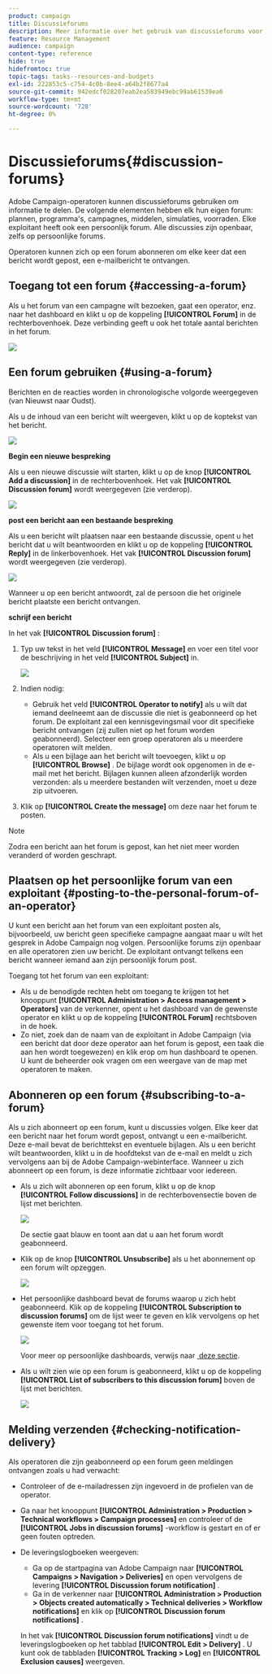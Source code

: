 ```yaml
---
product: campaign
title: Discussieforums
description: Meer informatie over het gebruik van discussieforums voor campagnes
feature: Resource Management
audience: campaign
content-type: reference
hide: true
hidefromtoc: true
topic-tags: tasks--resources-and-budgets
exl-id: 222853c5-c754-4c0b-8ee4-a64b2f8677a4
source-git-commit: 942edcf028207eab2ea583949ebc99ab61539ea0
workflow-type: tm+mt
source-wordcount: '728'
ht-degree: 0%

---
```


# Discussieforums{#discussion-forums}



Adobe Campaign-operatoren kunnen discussieforums gebruiken om informatie te delen. De volgende elementen hebben elk hun eigen forum: plannen, programma&#39;s, campagnes, middelen, simulaties, voorraden. Elke exploitant heeft ook een persoonlijk forum. Alle discussies zijn openbaar, zelfs op persoonlijke forums.

Operatoren kunnen zich op een forum abonneren om elke keer dat een bericht wordt gepost, een e-mailbericht te ontvangen.

## Toegang tot een forum {#accessing-a-forum}

Als u het forum van een campagne wilt bezoeken, gaat een operator, enz. naar het dashboard en klikt u op de koppeling **[!UICONTROL Forum]** in de rechterbovenhoek. Deze verbinding geeft u ook het totale aantal berichten in het forum.

![](assets/mrm_forum_access_link.png)

## Een forum gebruiken {#using-a-forum}

Berichten en de reacties worden in chronologische volgorde weergegeven (van Nieuwst naar Oudst).

Als u de inhoud van een bericht wilt weergeven, klikt u op de koptekst van het bericht.

![](assets/mrm_forum_expand_msg.png)

**Begin een nieuwe bespreking**

Als u een nieuwe discussie wilt starten, klikt u op de knop **[!UICONTROL Add a discussion]** in de rechterbovenhoek. Het vak **[!UICONTROL Discussion forum]** wordt weergegeven (zie verderop).

![](assets/mrm_forum_new_thread.png)

**post een bericht aan een bestaande bespreking**

Als u een bericht wilt plaatsen naar een bestaande discussie, opent u het bericht dat u wilt beantwoorden en klikt u op de koppeling **[!UICONTROL Reply]** in de linkerbovenhoek. Het vak **[!UICONTROL Discussion forum]** wordt weergegeven (zie verderop).

![](assets/mrm_forum_answer_msg.png)

Wanneer u op een bericht antwoordt, zal de persoon die het originele bericht plaatste een bericht ontvangen.

**schrijf een bericht**

In het vak **[!UICONTROL Discussion forum]** :

1. Typ uw tekst in het veld **[!UICONTROL Message]** en voer een titel voor de beschrijving in het veld **[!UICONTROL Subject]** in.

   ![](assets/mrm_forum_edit_msg.png)

1. Indien nodig:

   * Gebruik het veld **[!UICONTROL Operator to notify]** als u wilt dat iemand deelneemt aan de discussie die niet is geabonneerd op het forum. De exploitant zal een kennisgevingsmail voor dit specifieke bericht ontvangen (zij zullen niet op het forum worden geabonneerd). Selecteer een groep operatoren als u meerdere operatoren wilt melden.
   * Als u een bijlage aan het bericht wilt toevoegen, klikt u op **[!UICONTROL Browse]** . De bijlage wordt ook opgenomen in de e-mail met het bericht. Bijlagen kunnen alleen afzonderlijk worden verzonden: als u meerdere bestanden wilt verzenden, moet u deze zip uitvoeren.

1. Klik op **[!UICONTROL Create the message]** om deze naar het forum te posten.

>[!NOTE]
>
>Zodra een bericht aan het forum is gepost, kan het niet meer worden veranderd of worden geschrapt.

## Plaatsen op het persoonlijke forum van een exploitant {#posting-to-the-personal-forum-of-an-operator}

U kunt een bericht aan het forum van een exploitant posten als, bijvoorbeeld, uw bericht geen specifieke campagne aangaat maar u wilt het gesprek in Adobe Campaign nog volgen. Persoonlijke forums zijn openbaar en alle operatoren zien uw bericht. De exploitant ontvangt telkens een bericht wanneer iemand aan zijn persoonlijk forum post.

Toegang tot het forum van een exploitant:

* Als u de benodigde rechten hebt om toegang te krijgen tot het knooppunt **[!UICONTROL Administration > Access management > Operators]** van de verkenner, opent u het dashboard van de gewenste operator en klikt u op de koppeling **[!UICONTROL Forum]** rechtsboven in de hoek.
* Zo niet, zoek dan de naam van de exploitant in Adobe Campaign (via een bericht dat door deze operator aan het forum is gepost, een taak die aan hen wordt toegewezen) en klik erop om hun dashboard te openen. U kunt de beheerder ook vragen om een weergave van de map met operatoren te maken.

## Abonneren op een forum {#subscribing-to-a-forum}

Als u zich abonneert op een forum, kunt u discussies volgen. Elke keer dat een bericht naar het forum wordt gepost, ontvangt u een e-mailbericht. Deze e-mail bevat de berichttekst en eventuele bijlagen. Als u een bericht wilt beantwoorden, klikt u in de hoofdtekst van de e-mail en meldt u zich vervolgens aan bij de Adobe Campaign-webinterface. Wanneer u zich abonneert op een forum, is deze informatie zichtbaar voor iedereen.

* Als u zich wilt abonneren op een forum, klikt u op de knop **[!UICONTROL Follow discussions]** in de rechterbovensectie boven de lijst met berichten.

  ![](assets/mrm_forum_subscribe.png)

  De sectie gaat blauw en toont aan dat u aan het forum wordt geabonneerd.

* Klik op de knop **[!UICONTROL Unsubscribe]** als u het abonnement op een forum wilt opzeggen.

  ![](assets/mrm_forum_unsubscribe.png)

* Het persoonlijke dashboard bevat de forums waarop u zich hebt geabonneerd. Klik op de koppeling **[!UICONTROL Subscription to discussion forums]** om de lijst weer te geven en klik vervolgens op het gewenste item voor toegang tot het forum.

  ![](assets/platform_dashboard_operator_subscr_forums.png)

  Voor meer op persoonlijke dashboards, verwijs naar [&#x200B; deze sectie &#x200B;](../../platform/using/access-management-operators.md).

* Als u wilt zien wie op een forum is geabonneerd, klikt u op de koppeling **[!UICONTROL List of subscribers to this discussion forum]** boven de lijst met berichten.

  ![](assets/mrm_forum_subscribers.png)

## Melding verzenden {#checking-notification-delivery}

Als operatoren die zijn geabonneerd op een forum geen meldingen ontvangen zoals u had verwacht:

* Controleer of de e-mailadressen zijn ingevoerd in de profielen van de operator.
* Ga naar het knooppunt **[!UICONTROL Administration > Production > Technical workflows > Campaign processes]** en controleer of de **[!UICONTROL Jobs in discussion forums]** -workflow is gestart en of er geen fouten optreden.
* De leveringslogboeken weergeven:

   * Ga op de startpagina van Adobe Campaign naar **[!UICONTROL Campaigns > Navigation > Deliveries]** en open vervolgens de levering **[!UICONTROL Discussion forum notification]** .
   * Ga in de verkenner naar **[!UICONTROL Administration > Production > Objects created automatically > Technical deliveries > Workflow notifications]** en klik op **[!UICONTROL Discussion forum notifications]** .

  In het vak **[!UICONTROL Discussion forum notifications]** vindt u de leveringslogboeken op het tabblad **[!UICONTROL Edit > Delivery]** . U kunt ook de tabbladen **[!UICONTROL Tracking > Log]** en **[!UICONTROL Exclusion causes]** weergeven.
